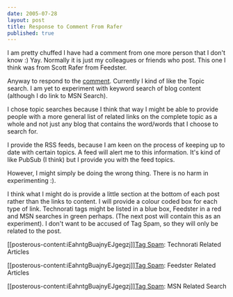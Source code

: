```yaml
---
date: 2005-07-28
layout: post
title: Response to Comment From Rafer
published: true
---
```

I am pretty chuffed I have had a comment from one more person that I don't know :) Yay.  Normally it is just my colleagues or friends who post.  This one I think was from Scott Rafer from Feedster.<p />Anyway to respond to the <a href="http://www.kinlan.co.uk/2005/07/futher-experimentation.html#c112250075238991987">comment</a>.  Currently I kind of like the Topic search.  I am yet to experiment with keyword search of blog content (although I do link to MSN Search).<p />I chose topic searches because I think that way I might be able to provide people with a more general list of related links on the complete topic as a whole and not just any blog that contains the word/words that I choose to search for.<p />I provide the RSS feeds, because I am keen on the process of keeping up to date with certain topics.  A feed will alert me to this information.  It's kind of like PubSub (I think) but I provide you with the feed topics.<p />However, I might simply be doing the wrong thing.  There is no harm in experimenting :).<p />I think what I might do is provide a little section at the bottom of each post rather than the links to content.  I will provide a colour coded box for each type of link.  Technorati tags might be listed in a blue box, Feedster in a red and MSN searches in green perhaps. (The next post will contain this as an experiment).  I don't want to be accused of Tag Spam, so they will only be related to the post.<p /><p />[[posterous-content:iEahntgBuajnyEJgegzj]]<a href="http://www.technorati.com/tag/Tag%20Spam" rel="tag">Tag Spam</a>: Technorati Related Articles<p />[[posterous-content:iEahntgBuajnyEJgegzj]]<a href="http://feedfinder.feedster.com/search.php?hl=&amp;ie=UTF-8&amp;limit=15&amp;db=feeds&amp;q=Tag%20Spam&amp;sort=relevance" rel="tag">Tag Spam</a>: Feedster Related Articles<p />[[posterous-content:iEahntgBuajnyEJgegzj]]<a href="http://search.msn.co.uk/results.aspx?q=Tag%20Spam&amp;FORM=QBRE">Tag Spam</a>: MSN Related Search<div class="blogger-post-footer"><img class="posterous_download_image" src="https://blogger.googleusercontent.com/tracker/8109338-112258434560166779?l=www.kinlan.co.uk%2Findex.html" height="1" alt="" width="1" /></div>

